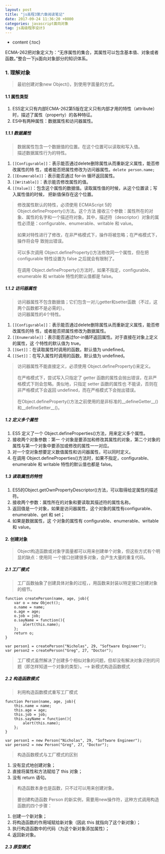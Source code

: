 ```yaml
---
layout: post
title: "js高程3第六章阅读笔记"
date: 2017-09-24 11:36:20 +0800 
categories: javascript面向对象
tag: js高级程序设计3
---
```

* content
{:toc}

ECMA-262把对象定义为：“无序属性的集合，其属性可以包含基本值、对象或者函数。”整合一下js面向对象部分的知识体系。

<!-- more -->


### 1. 理解对象

> 最初创建对象new Object()，到使用字面量的方式。

#### 1.1 属性类型

1. ES5定义只有内部ECMA-262第5版在定义只有内部才用的特性（attribute）时，描述了属性（property）的各种特征。
2. ES中有两种属性：数据属性和访问器属性。

##### 1.1.1 数据属性
> 数据属性包含一个数据值的位置。在这个位置可以读取和写入值。<br>
> 描述数据属性行为的特性。

1.  `[[Configurable]]`：表示能否通过delete删除属性从而重新定义属性，能否修改属性的特 性，或者能否把属性修改为访问器属性。`delete person.name;`
2.  `[[Enumerable]]`：表示能否通过 for-in 循环返回属性。
3.  `[[Writable]]`：表示能否修改属性的值。
4.  `[[Value]]`：包含这个属性的数据值。读取属性值的时候，从这个位置读；写入属性值的时候， 把新值保存在这个位置。

> 修改属性默认的特性，必须使用 ECMAScript 5的 Object.defineProperty()方法。这个方法 接收三个参数：属性所在的对象、属性的名字和一个描述符对象。其中，描述符（descriptor）对象的属性必须是：configurable、enumerable、writable 和 value。<br>
> <br>
> 如果对特性进行了修改，在非严格模式下，操作将被忽略；在严格模式下，操作将会导 致抛出错误。<br>
> <br>
> 可以多次调用 Object.defineProperty()方法修改同一个属性，但在把 configurable 特性设置为 false 之后就会有限制了。<br>
> <br>
> 在调用 Object.defineProperty()方法时，如果不指定，configurable、enumerable 和 writable 特性的默认值都是 false。

##### 1.1.2 访问器属性
> 访问器属性不包含数据值；它们包含一对儿getter和setter函数（不过，这两个函数都不是必需的）。<br>
> 访问器属性的4个特性。

1. `[[Configurable]]`：表示能否通过delete删除属性从而重新定义属性，能否修改属性的特 性，或者能否把属性修改为数据属性。
2. `[[Enumerable]]`：表示能否通过for-in循环返回属性。对于直接在对象上定义的属性，这 个特性的默认值为 true。 
3. `[[Get]]`：在读取属性时调用的函数。默认值为 undefined。
4. `[[Set]]`：在写入属性时调用的函数。默认值为 undefined。

> 访问器属性不能直接定义，必须使用 Object.defineProperty()来定义。<br>
> <br>
> 在严格模式下，尝试写入只指定了 getter 函数的属性会抛出错误，在非严格模式下则会忽略。类似地，只指定 setter 函数的属性也 不能读，否则在非严格模式下会返回 undefined，而在严格模式下会抛出错误。 <br>
> <br>
> 在Object.defineProperty()方法之前使用的是非标准的__defineGetter__()和__defineSetter__()。

##### 1.2 定义多个属性

1. ES5 定义了一个 Object.defineProperties()方法，用来定义多个属性。
2. 接收两个对象参数：第一 个对象是要添加和修改其属性的对象，第二个对象的属性与第一个对象中要添加或修改的属性一一对应。
3. 对一个空对象想要定义数值属性和访问器属性，可以同时定义。
4. 在调用 Object.defineProperties()方法时，如果不指定，configurable、enumerable 和 writable 特性的默认值也都是 false。

##### 1.3 读取属性的特性

1.  ES5的Object.getOwnPropertyDescriptor()方法，可以取得给定属性的描述符。
2.  接收两个参数：属性所在的对象和要读取其描述符的属性名称。
3.  返回值是一个对象，如果是访问器属性，这个对象的属性有configurable、enumerable、get 和 set；
4.  如果是数据属性，这 个对象的属性有 configurable、enumerable、writable 和 value。

#### 2. 创建对象
> Object构造函数或对象字面量都可以用来创建单个对象，但这些方式有个明显的缺点：使用同 一个接口创建很多对象，会产生大量的重复代码。

##### 2.1 工厂模式
> 工厂函数抽象了创建具体对象的过程，，用函数来封装以特定接口创建对象的细节。

```
function createPerson(name, age, job){     
    var o = new Object();     
    o.name = name;     
    o.age = age;     
    o.job = job;     
    o.sayName = function(){         
        alert(this.name);     
    };         
    return o; 
} 
 
var person1 = createPerson("Nicholas", 29, "Software Engineer"); 
var person2 = createPerson("Greg", 27, "Doctor"); 
```

> 工厂模式虽然解决了创建多个相似对象的问题，但却没有解决对象识别的问题（即怎样知道一个对象的类型）。--> 新模式构造函数模式

##### 2.2 构造函数模式
> 利用构造函数模式重写工厂模式

```
function Person(name, age, job){     
    this.name = name;     
    this.age = age;     
    this.job = job;     
    this.sayName = function(){         
        alert(this.name);     
    };     
} 

var person1 = new Person("Nicholas", 29, "Software Engineer"); 
var person2 = new Person("Greg", 27, "Doctor"); 
```

> 构造函数模式与工厂模式的区别

1. 没有显式地创建对象；
2. 直接将属性和方法赋给了 this 对象； 
3. 没有 return 语句。 

> 构造函数本身也是函数，只不过可以用来创建对象。<br>
> <br>
> 要创建构造函数 Person 的新实例，需要用new操作符，这种方式调用构造函数的四个步骤：

1. 创建一个新对象； 
2. 将构造函数的作用域赋给新对象（因此 this 就指向了这个新对象）； 
3. 执行构造函数中的代码（为这个新对象添加属性）； 
4. 返回新对象。


##### 2.3 原型模式

